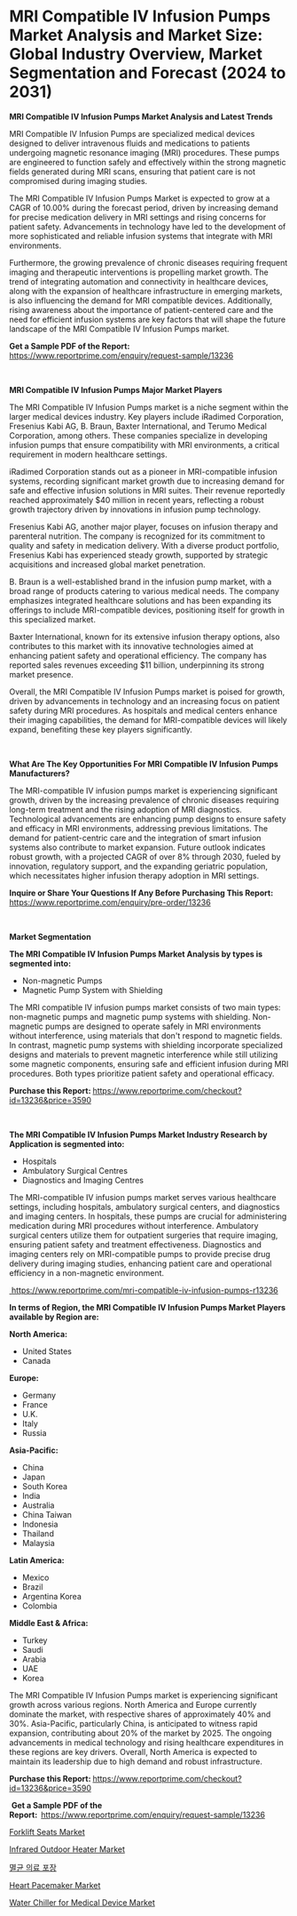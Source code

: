 <p><h1>MRI Compatible IV Infusion Pumps Market Analysis and Market Size: Global Industry Overview, Market Segmentation and Forecast (2024 to 2031)</h1></p><p><strong>MRI Compatible IV Infusion Pumps Market Analysis and Latest Trends</strong></p>
<p><p>MRI Compatible IV Infusion Pumps are specialized medical devices designed to deliver intravenous fluids and medications to patients undergoing magnetic resonance imaging (MRI) procedures. These pumps are engineered to function safely and effectively within the strong magnetic fields generated during MRI scans, ensuring that patient care is not compromised during imaging studies. </p><p>The MRI Compatible IV Infusion Pumps Market is expected to grow at a CAGR of 10.00% during the forecast period, driven by increasing demand for precise medication delivery in MRI settings and rising concerns for patient safety. Advancements in technology have led to the development of more sophisticated and reliable infusion systems that integrate with MRI environments. </p><p>Furthermore, the growing prevalence of chronic diseases requiring frequent imaging and therapeutic interventions is propelling market growth. The trend of integrating automation and connectivity in healthcare devices, along with the expansion of healthcare infrastructure in emerging markets, is also influencing the demand for MRI compatible devices. Additionally, rising awareness about the importance of patient-centered care and the need for efficient infusion systems are key factors that will shape the future landscape of the MRI Compatible IV Infusion Pumps market.</p></p>
<p><strong>Get a Sample PDF of the Report:&nbsp;</strong> <a href="https://www.reportprime.com/enquiry/request-sample/13236">https://www.reportprime.com/enquiry/request-sample/13236</a></p>
<p>&nbsp;</p>
<p><strong>MRI Compatible IV Infusion Pumps Major Market Players</strong></p>
<p><p>The MRI Compatible IV Infusion Pumps market is a niche segment within the larger medical devices industry. Key players include iRadimed Corporation, Fresenius Kabi AG, B. Braun, Baxter International, and Terumo Medical Corporation, among others. These companies specialize in developing infusion pumps that ensure compatibility with MRI environments, a critical requirement in modern healthcare settings.</p><p>iRadimed Corporation stands out as a pioneer in MRI-compatible infusion systems, recording significant market growth due to increasing demand for safe and effective infusion solutions in MRI suites. Their revenue reportedly reached approximately $40 million in recent years, reflecting a robust growth trajectory driven by innovations in infusion pump technology.</p><p>Fresenius Kabi AG, another major player, focuses on infusion therapy and parenteral nutrition. The company is recognized for its commitment to quality and safety in medication delivery. With a diverse product portfolio, Fresenius Kabi has experienced steady growth, supported by strategic acquisitions and increased global market penetration.</p><p>B. Braun is a well-established brand in the infusion pump market, with a broad range of products catering to various medical needs. The company emphasizes integrated healthcare solutions and has been expanding its offerings to include MRI-compatible devices, positioning itself for growth in this specialized market.</p><p>Baxter International, known for its extensive infusion therapy options, also contributes to this market with its innovative technologies aimed at enhancing patient safety and operational efficiency. The company has reported sales revenues exceeding $11 billion, underpinning its strong market presence.</p><p>Overall, the MRI Compatible IV Infusion Pumps market is poised for growth, driven by advancements in technology and an increasing focus on patient safety during MRI procedures. As hospitals and medical centers enhance their imaging capabilities, the demand for MRI-compatible devices will likely expand, benefiting these key players significantly.</p></p>
<p>&nbsp;</p>
<p><strong>What Are The Key Opportunities For MRI Compatible IV Infusion Pumps Manufacturers?</strong></p>
<p><p>The MRI-compatible IV infusion pumps market is experiencing significant growth, driven by the increasing prevalence of chronic diseases requiring long-term treatment and the rising adoption of MRI diagnostics. Technological advancements are enhancing pump designs to ensure safety and efficacy in MRI environments, addressing previous limitations. The demand for patient-centric care and the integration of smart infusion systems also contribute to market expansion. Future outlook indicates robust growth, with a projected CAGR of over 8% through 2030, fueled by innovation, regulatory support, and the expanding geriatric population, which necessitates higher infusion therapy adoption in MRI settings.</p></p>
<p><strong>Inquire or Share Your Questions If Any Before Purchasing This Report:</strong> <a href="https://www.reportprime.com/enquiry/pre-order/13236">https://www.reportprime.com/enquiry/pre-order/13236</a></p>
<p>&nbsp;</p>
<p><strong>Market Segmentation</strong></p>
<p><strong>The MRI Compatible IV Infusion Pumps Market Analysis by types is segmented into:</strong></p>
<p><ul><li>Non-magnetic Pumps</li><li>Magnetic Pump System with Shielding</li></ul></p>
<p><p>The MRI compatible IV infusion pumps market consists of two main types: non-magnetic pumps and magnetic pump systems with shielding. Non-magnetic pumps are designed to operate safely in MRI environments without interference, using materials that don't respond to magnetic fields. In contrast, magnetic pump systems with shielding incorporate specialized designs and materials to prevent magnetic interference while still utilizing some magnetic components, ensuring safe and efficient infusion during MRI procedures. Both types prioritize patient safety and operational efficacy.</p></p>
<p><strong>Purchase this Report:&nbsp;</strong><a href="https://www.reportprime.com/checkout?id=13236&price=3590">https://www.reportprime.com/checkout?id=13236&price=3590</a></p>
<p>&nbsp;</p>
<p><strong>The MRI Compatible IV Infusion Pumps Market Industry Research by Application is segmented into:</strong></p>
<p><ul><li>Hospitals</li><li>Ambulatory Surgical Centres</li><li>Diagnostics and Imaging Centres</li></ul></p>
<p><p>The MRI-compatible IV infusion pumps market serves various healthcare settings, including hospitals, ambulatory surgical centers, and diagnostics and imaging centers. In hospitals, these pumps are crucial for administering medication during MRI procedures without interference. Ambulatory surgical centers utilize them for outpatient surgeries that require imaging, ensuring patient safety and treatment effectiveness. Diagnostics and imaging centers rely on MRI-compatible pumps to provide precise drug delivery during imaging studies, enhancing patient care and operational efficiency in a non-magnetic environment.</p></p>
<p><a href="https://www.reportprime.com/mri-compatible-iv-infusion-pumps-r13236">&nbsp;https://www.reportprime.com/mri-compatible-iv-infusion-pumps-r13236</a></p>
<p><strong>In terms of Region, the MRI Compatible IV Infusion Pumps Market Players available by Region are:</strong></p>
<p>
    <p> <strong> North America: </strong>
        <ul>
            <li>United States</li>
            <li>Canada</li>
        </ul>
        </p> 
    <p> <strong> Europe: </strong>
        <ul>
            <li>Germany</li>
            <li>France</li>
            <li>U.K.</li>
            <li>Italy</li>
            <li>Russia</li>
        </ul>
        </p> 
    <p> <strong> Asia-Pacific: </strong>
        <ul>
            <li>China</li>
            <li>Japan</li>
            <li>South Korea</li>
            <li>India</li>
            <li>Australia</li>
            <li>China Taiwan</li>
            <li>Indonesia</li>
            <li>Thailand</li>
            <li>Malaysia</li>
        </ul>
        </p> 
    <p> <strong> Latin America: </strong>
        <ul>
            <li>Mexico</li>
            <li>Brazil</li>
            <li>Argentina Korea</li>
            <li>Colombia</li>
        </ul>
        </p> 
    <p> <strong> Middle East & Africa: </strong>
        <ul>
            <li>Turkey</li>
            <li>Saudi</li>
            <li>Arabia</li>
            <li>UAE</li>
            <li>Korea</li>
        </ul>
    </p>
    </p>
<p><p>The MRI Compatible IV Infusion Pumps market is experiencing significant growth across various regions. North America and Europe currently dominate the market, with respective shares of approximately 40% and 30%. Asia-Pacific, particularly China, is anticipated to witness rapid expansion, contributing about 20% of the market by 2025. The ongoing advancements in medical technology and rising healthcare expenditures in these regions are key drivers. Overall, North America is expected to maintain its leadership due to high demand and robust infrastructure.</p></p>
<p><strong>Purchase this Report: </strong><a href="https://www.reportprime.com/checkout?id=13236&price=3590">https://www.reportprime.com/checkout?id=13236&price=3590</a></p>
<p>&nbsp;<strong>Get a Sample PDF of the Report:&nbsp;&nbsp;</strong><a href="https://www.reportprime.com/enquiry/request-sample/13236">https://www.reportprime.com/enquiry/request-sample/13236</a></p>
<p><strong></strong></p>
<p><p><a href="https://www.linkedin.com/pulse/comprehensive-look-product-type-mechanical-suspension-xqz9c?trackingId=Lm3NflvxTyaw3%2FUVcEE2Mw%3D%3D">Forklift Seats Market</a></p><p><a href="https://issuu.com/reportprime-2/docs/infrared-outdoor-heater-market-size_9f44b3ee126d93">Infrared Outdoor Heater Market</a></p><p><a href="https://medium.com/@christorpherpfannerstill5436/%EC%84%B8%EA%B3%84-sterilization-medical-packaging-market-%EC%9D%80-2024%EC%97%90%EC%84%9C-2031%EB%A1%9C-%EC%97%B0%ED%8F%89%EA%B7%A0-%EC%A6%9D%EA%B0%80%EC%9C%A8%EC%9D%84-%EB%B3%B4%EC%9D%BC-%EA%B2%83%EC%9C%BC%EB%A1%9C-%EC%98%88%EC%83%81%EB%90%A9%EB%8B%88%EB%8B%A4-80325eeab340">멸균 의료 포장</a></p><p><a href="https://github.com/arionmp/Market-Research-Report-List-5/blob/main/heart-pacemaker-market.md">Heart Pacemaker Market</a></p><p><a href="https://issuu.com/reportprime-2/docs/water-chiller-for-medical-device-ma_2c608c0d2c10bb">Water Chiller for Medical Device Market</a></p></p>